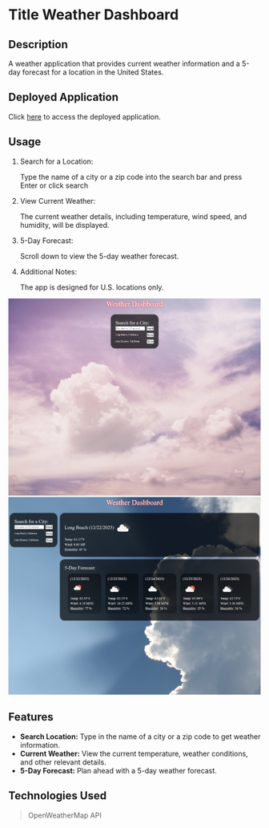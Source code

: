 # Title Weather Dashboard

## Description

A weather application that provides current weather information and a 5-day forecast for a location in the United States.

## Deployed Application

Click [here](https://sareacct91.github.io/Weather-Dashboard/) to access the deployed application.

## Usage

1. Search for a Location:

    Type the name of a city or a zip code into the search bar and press Enter or click search

2. View Current Weather:

    The current weather details, including temperature, wind speed, and humidity, will be displayed.

3. 5-Day Forecast:

    Scroll down to view the 5-day weather forecast.

4. Additional Notes:

    The app is designed for U.S. locations only.

![image of landing page](./assets/images/screen-shot/landing%20page.png)
![image of search result](./assets/images/screen-shot/result.png)

## Features

- **Search Location:** Type in the name of a city or a zip code to get weather information.
- **Current Weather:** View the current temperature, weather conditions, and other relevant details.
- **5-Day Forecast:** Plan ahead with a 5-day weather forecast.

## Technologies Used

> OpenWeatherMap API